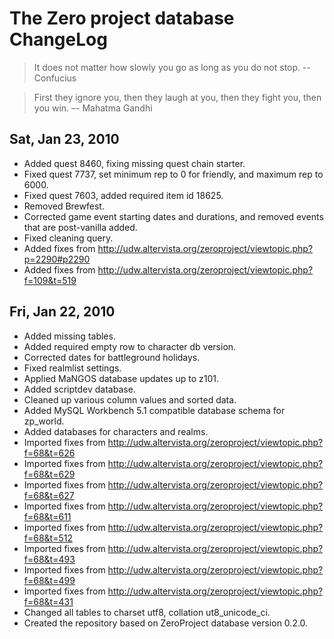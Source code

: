 # The Zero project database ChangeLog

> It does not matter how slowly you go as long as you do not stop.
> -- Confucius

> First they ignore you, then they laugh at you, then they fight you,
> then you win. –- Mahatma Gandhi

## Sat, Jan 23, 2010

* Added quest 8460, fixing missing quest chain starter.
* Fixed quest 7737, set minimum rep to 0 for friendly, and maximum
  rep to 6000.
* Fixed quest 7603, added required item id 18625.
* Removed Brewfest.
* Corrected game event starting dates and durations, and removed events
  that are post-vanilla added.
* Fixed cleaning query.
* Added fixes from http://udw.altervista.org/zeroproject/viewtopic.php?p=2290#p2290
* Added fixes from http://udw.altervista.org/zeroproject/viewtopic.php?f=109&t=519

## Fri, Jan 22, 2010

* Added missing tables.
* Added required empty row to character db version.
* Corrected dates for battleground holidays.
* Fixed realmlist settings.
* Applied MaNGOS database updates up to z101.
* Added scriptdev database.
* Cleaned up various column values and sorted data.
* Added MySQL Workbench 5.1 compatible database schema for zp_world.
* Added databases for characters and realms.
* Imported fixes from http://udw.altervista.org/zeroproject/viewtopic.php?f=68&t=626
* Imported fixes from http://udw.altervista.org/zeroproject/viewtopic.php?f=68&t=629
* Imported fixes from http://udw.altervista.org/zeroproject/viewtopic.php?f=68&t=627
* Imported fixes from http://udw.altervista.org/zeroproject/viewtopic.php?f=68&t=611
* Imported fixes from http://udw.altervista.org/zeroproject/viewtopic.php?f=68&t=512
* Imported fixes from http://udw.altervista.org/zeroproject/viewtopic.php?f=68&t=493
* Imported fixes from http://udw.altervista.org/zeroproject/viewtopic.php?f=68&t=499
* Imported fixes from http://udw.altervista.org/zeroproject/viewtopic.php?f=68&t=431
* Changed all tables to charset utf8, collation ut8_unicode_ci.
* Created the repository based on ZeroProject database version 0.2.0.
